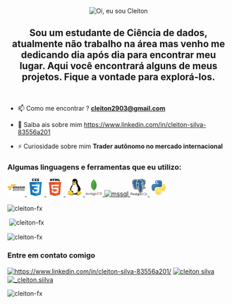<p align="center">
  <img src="https://github.com/cleiton-fx/cleiton-fx/raw/main/assets/gif.gif" alt="Oi, eu sou  Cleiton">
</p>
<h2 align="center">Sou um estudante de Ciência de dados, atualmente não trabalho na área mas venho me dedicando dia após dia para encontrar meu lugar. Aqui você encontrará alguns de meus projetos. Fique a vontade para explorá-los.</h2>

<br>

- 📫 Como me encontrar ? **cleiton2903@gmail.com**

- 📄 Saiba ais sobre mim https://www.linkedin.com/in/cleiton-silva-83556a201

- ⚡ Curiosidade sobre mim **Trader autônomo no mercado internacional**



<h3 align="left"> Algumas linguagens e ferramentas que eu utilizo:</h3>
<p align="left"> <a href="https://aws.amazon.com" target="_blank"> <img src="https://raw.githubusercontent.com/devicons/devicon/master/icons/amazonwebservices/amazonwebservices-original-wordmark.svg" alt="aws" width="40" height="40"/> </a> <a href="https://www.w3schools.com/css/" target="_blank"> <img src="https://raw.githubusercontent.com/devicons/devicon/master/icons/css3/css3-original-wordmark.svg" alt="css3" width="40" height="40"/> </a> <a href="https://www.w3.org/html/" target="_blank"> <img src="https://raw.githubusercontent.com/devicons/devicon/master/icons/html5/html5-original-wordmark.svg" alt="html5" width="40" height="40"/> </a> <a href="https://www.linux.org/" target="_blank"> <img src="https://raw.githubusercontent.com/devicons/devicon/master/icons/linux/linux-original.svg" alt="linux" width="40" height="40"/> </a> <a href="https://www.mongodb.com/" target="_blank"> <img src="https://raw.githubusercontent.com/devicons/devicon/master/icons/mongodb/mongodb-original-wordmark.svg" alt="mongodb" width="40" height="40"/> </a> <a href="https://www.microsoft.com/en-us/sql-server" target="_blank"> <img src="https://www.svgrepo.com/show/303229/microsoft-sql-server-logo.svg" alt="mssql" width="40" height="40"/> </a> <a href="https://www.postgresql.org" target="_blank"> <img src="https://raw.githubusercontent.com/devicons/devicon/master/icons/postgresql/postgresql-original-wordmark.svg" alt="postgresql" width="40" height="40"/> </a> <a href="https://www.python.org" target="_blank"> <img src="https://raw.githubusercontent.com/devicons/devicon/master/icons/python/python-original.svg" alt="python" width="40" height="40"/> </a> </p>



<p><img align="center" src="https://github-readme-stats.vercel.app/api/top-langs?username=cleiton-fx&show_icons=true&locale=en&layout=compact" alt="cleiton-fx" /></p>

<p>&nbsp;<img align="center" src="https://github-readme-stats.vercel.app/api?username=cleiton-fx&show_icons=true&locale=en" alt="cleiton-fx" /></p>

<p><img align="center" src="https://github-readme-streak-stats.herokuapp.com/?user=cleiton-fx&" alt="cleiton-fx" /></p>

<h3 align="left">Entre em contato comigo</h3>
<p align="left">
<a href="https://linkedin.com/in/https://www.linkedin.com/in/cleiton-silva-83556a201/" target="blank"><img align="center" src="https://raw.githubusercontent.com/rahuldkjain/github-profile-readme-generator/master/src/images/icons/Social/linked-in-alt.svg" alt="https://www.linkedin.com/in/cleiton-silva-83556a201/" height="30" width="40" /></a>
<a href="https://fb.com/cleiton silva" target="blank"><img align="center" src="https://raw.githubusercontent.com/rahuldkjain/github-profile-readme-generator/master/src/images/icons/Social/facebook.svg" alt="cleiton silva" height="30" width="40" /></a>
<a href="https://instagram.com/_cleiton.siilva" target="blank"><img align="center" src="https://raw.githubusercontent.com/rahuldkjain/github-profile-readme-generator/master/src/images/icons/Social/instagram.svg" alt="_cleiton.siilva" height="30" width="40" /></a>
</p>

<p <align="center"> <img src="https://komarev.com/ghpvc/?username=cleiton-fx&label=Profile%20views&color=0e75b6&style=flat" alt="cleiton-fx" /> </p>





  
  
  
  
  


    
      
     


    
    










